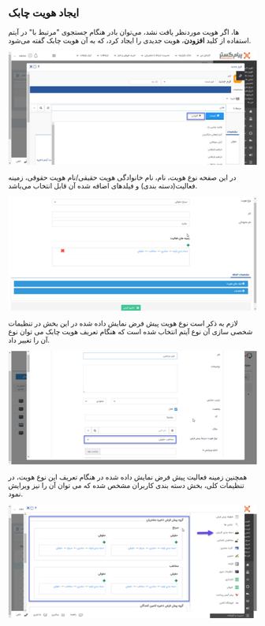 ## ایجاد هویت چابک

در هنگام جستجوی "مرتبط با" در آیتم‎‌ها، اگر هویت موردنظر یافت نشد، می‌توان با استفاده از کلید **افزودن**،  هویت جدیدی  را ایجاد کرد،  که به آن هویت چابک گفته می‌شود. 

![](hoviat-chabok.jpg)


در این صفحه نوع هویت، نام، نام خانوادگی هویت حقیقی/نام هویت حقوقی، زمینه فعالیت(دسته بندی) و فیلدهای اضافه‌ شده آن قابل انتخاب می‌باشد. 

![](hoviat-chabok2.jpg)

لازم به ذکر است نوع هویت پیش فرض نمایش داده شده در این بخش در تنظیمات شخصی سازی آن نوع آیتم انتخاب شده است که هنگام تعریف هویت چابک می توان نوع آن را تغییر داد.

![](hoviat-chabok3.jpg.png)


همچنین زمینه فعالیت پیش فرض نمایش داده شده در هنگام تعریف این نوع هویت، در تنظیمات کلی، بخش دسته بندی کاربران مشخص شده که می توان آن را نیز ویرایش نمود.

![](hoviat-chabok4.jpg.png)

